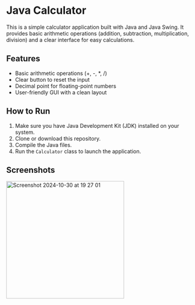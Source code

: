 # Java Calculator

This is a simple calculator application built with Java and Java Swing. It provides basic arithmetic operations (addition, subtraction, multiplication, division) and a clear interface for easy calculations.

## Features

*   Basic arithmetic operations (+, -, *, /)
*   Clear button to reset the input
*   Decimal point for floating-point numbers
*   User-friendly GUI with a clean layout

## How to Run

1.  Make sure you have Java Development Kit (JDK) installed on your system.
2.  Clone or download this repository.
3.  Compile the Java files.
4.  Run the `Calculator` class to launch the application.

## Screenshots

<img width="313" alt="Screenshot 2024-10-30 at 19 27 01" src="https://github.com/user-attachments/assets/992592c1-0016-4b82-b018-f20d3727afb6">
